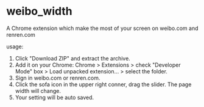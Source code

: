 weibo_width
===========

A Chrome extension which make the most of your screen on weibo.com and renren.com

usage:

  1. Click "Download ZIP" and extract the archive.
  2. Add it on your Chrome: Chrome > Extensions > check "Developer Mode" box > Load unpacked extension... > select the folder.
  3. Sign in weibo.com or renren.com.
  4. Click the sofa icon in the upper right conner, drag the slider. The page width will change.
  5. Your setting will be auto saved.






